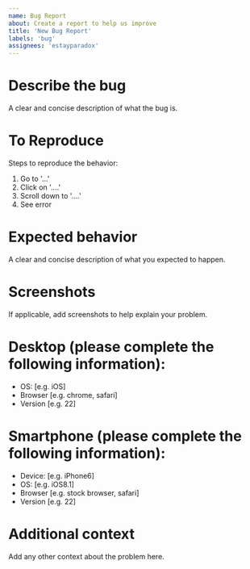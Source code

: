 ```yaml
---
name: Bug Report
about: Create a report to help us improve
title: 'New Bug Report'
labels: 'bug'
assignees: 'estayparadox'
---
```


# Describe the bug

A clear and concise description of what the bug is.

# To Reproduce

Steps to reproduce the behavior:

1. Go to '...'
2. Click on '....'
3. Scroll down to '....'
4. See error

# Expected behavior

A clear and concise description of what you expected to happen.

# Screenshots

If applicable, add screenshots to help explain your problem.

# Desktop (please complete the following information):

- OS: [e.g. iOS]
- Browser [e.g. chrome, safari]
- Version [e.g. 22]

# Smartphone (please complete the following information):

- Device: [e.g. iPhone6]
- OS: [e.g. iOS8.1]
- Browser [e.g. stock browser, safari]
- Version [e.g. 22]

# Additional context

Add any other context about the problem here.

